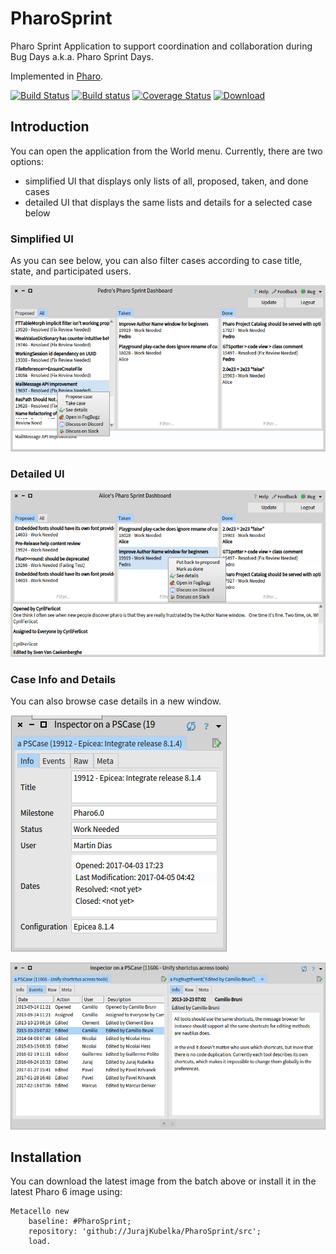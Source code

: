 # PharoSprint

Pharo Sprint Application to support coordination and collaboration during Bug Days a.k.a. Pharo Sprint Days.

Implemented in [Pharo](http://pharo.org). 

[![Build Status](https://travis-ci.org/JurajKubelka/PharoSprint.svg?branch=master)](https://travis-ci.org/JurajKubelka/PharoSprint)
[![Build status](https://ci.appveyor.com/api/projects/status/8h36ia1y8a9j8kv1/branch/master?svg=true)](https://ci.appveyor.com/project/JurajKubelka/pharosprint/branch/master)
[![Coverage Status](https://coveralls.io/repos/github/JurajKubelka/PharoSprint/badge.svg?branch=master)](https://coveralls.io/github/JurajKubelka/PharoSprint?branch=master)
[![Download](https://api.bintray.com/packages/jurajkubelka/PharoSprint/build/images/download.svg)](https://bintray.com/jurajkubelka/PharoSprint/build/_latestVersion)

## Introduction

You can open the application from the World menu. Currently, there are two options:
- simplified UI that displays only lists of all, proposed, taken, and done cases
- detailed UI that displays the same lists and details for a selected case below

### Simplified UI

As you can see below, you can also filter cases according to case title, state, and participated users.

![Main application window](assets/img/main-window.png)

### Detailed UI

![Detailed application window](assets/img/detailed-window.png)

### Case Info and Details

You can also browse case details in a new window. 

![Main application window](assets/img/case-info.png)

![Main application window](assets/img/case-events.png)

## Installation

You can download the latest image from the batch above or install it in the latest Pharo 6 image using:

```
Metacello new
    baseline: #PharoSprint;
    repository: 'github://JurajKubelka/PharoSprint/src';
    load.
```
